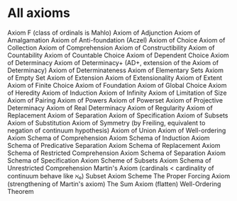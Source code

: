 # All axioms

Axiom F (class of ordinals is Mahlo)
Axiom of Adjunction
Axiom of Amalgamation
Axiom of Anti-foundation (Aczel)
Axiom of Choice
Axiom of Collection
Axiom of Comprehension
Axiom of Constructibility
Axiom of Countability
Axiom of Countable Choice
Axiom of Dependent Choice
Axiom of Determinacy
Axiom of Determinacy+ (AD+, extension of the Axiom of Determinacy)
Axiom of Determinateness
Axiom of Elementary Sets
Axiom of Empty Set
Axiom of Extension
Axiom of Extensionality
Axiom of Extent
Axiom of Finite Choice
Axiom of Foundation
Axiom of Global Choice
Axiom of Heredity
Axiom of Induction
Axiom of Infinity
Axiom of Limitation of Size
Axiom of Pairing
Axiom of Powers
Axiom of Powerset
Axiom of Projective Determinacy
Axiom of Real Determinacy
Axiom of Regularity
Axiom of Replacement
Axiom of Separation
Axiom of Specification
Axiom of Subsets
Axiom of Substitution
Axiom of Symmetry (by Freiling, equivalent to negation of continuum hypothesis)
Axiom of Union
Axiom of Well-ordering
Axiom Schema of Comprehension
Axiom Schema of Induction
Axiom Schema of Predicative Separation
Axiom Schema of Replacement
Axiom Schema of Restricted Comprehension
Axiom Schema of Separation
Axiom Schema of Specification
Axiom Scheme of Subsets
Axiom Schema of Unrestricted Comprehension
Martin's Axiom (cardinals < cardinality of continuum behave like ℵ₀)
Subset Axiom Scheme
The Proper Forcing Axiom (strengthening of Martin's axiom)
The Sum Axiom (flatten)
Well-Ordering Theorem

